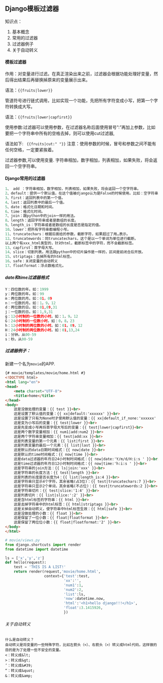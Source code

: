 ## Django模板过滤器

知识点：

1. 基本概念
2. 常用的过滤器
3. 过滤器例子
4. 关于自动转义

#### 模板过滤器

作用：对变量进行过滤。在真正渲染出来之前，过滤器会根据功能处理好变量，然后得出结果后再替换掉原来的变量展示出来。

语法：`{{fruits|lower}}`

管道符号进行链式调用，比如实现一个功能，先把所有字符变成小写，把第一个字符转换成大写。

语法：`{{fruits|lower|capfirst}}`

使用参数:过滤器可以使用参数，在过滤器名称后面使用冒号”:”再加上参数，比如要把一个字符串中所有的空格去掉，则可以使用cut过滤器,

语法如下: ` {{fruits|cut:" "}}`
注意：使用参数的时候，冒号和参数之间不能有任何空格，一定要紧挨着。

过滤器参数,可以使用变量.
字符串相加，数字相加，列表相加，如果失败，将会返回一个空字符串。

#### Django常用的过滤器

```python
1、 add ：字符串相加，数字相加，列表相加，如果失败，将会返回一个空字符串。
2、default：提供一个默认值，在这个值被django认为是False的时候使用。比如：空字符串、None。区别于default_if_none，这个只有在变量为None的时候才使用默认值。
3、first：返回列表中的第一个值。
4、last：返回列表中的最后一个值。
5、date：格式化日期和时间。
6、time：格式化时间。
7、join：跟python中的join一样的用法。
8、length：返回字符串或者是数组的长度。
9、length_is：字符串或者是数组的长度是否是指定的值。
10、lower：把所有字符串都编程小写。
11、truncatechars：根据后面给的参数，截断字符，如果超过了用…表示。
12、truncatewords：同truncatechars，这个是以一个单词为单位进行截断。
以上两个有xxx_html类型的，针对html，截断标签中的字符，而不会截断标签。
13、capfirst：首字母大写。
14、slice：切割列表。用法跟python中的切片操作是一样的，区间是前闭合后开放。
15、striptags：去掉所有的html标签。
16、safe：关闭变量的自动转义
17、floatformat：浮点数格式化。
```

##### date和time过滤器格式

```python
Y：四位数的年。如：1999
y：两位数的年。如：99
m：两位数的月。如：01，09
n：一位数的月。如：1，9，12
d：两位数的日。如：01,09,31
j：一位数的日。如：1,9,31
g：12小时制的一位数的小时。如：1，9，12
G：24小时制的一位数小时。如：0，8，23
h：12小时制的两位数的小时。如：01，09，12
H：24小时制的两位数的小时。如：01,13,24
i：分钟。从00-59
s：秒。从00-59
```

##### 过滤器例子：

新建一个名为`movie`的APP.

```html
{# movie/templates/movie/home.html #}
<!DOCTYPE html>
<html lang="en">
<head>
    <meta charset="UTF-8">
    <title>home</title>
</head>
<body>
    这是没做处理的变量：{{ test }}<br>
    这是设置了默认值的变量：{{ xx|default:'xxxxxx' }}<br>
    这是设置了只有为None时才使用默认值的变量：{{ xx|default_if_none:'xxxxxx' }}<br>
    这是变为小写后的变量：{{ test|lower }}<br>
    这是先变成小写再将首字母大写后的变量：{{ test|lower|capfirst}}<br>
    这是两个数字变量相加：{{ num1|add:num2 }}<br>
    这是两个字符串变量相加：{{ test|add:xx }}<br>
    这是列表变量的第一个元素：{{ list|first }}<br>
    这是列表变量的最后一个元素：{{ list|last }}<br>
    这是默认的data日期时间格式：{{ now|date }}<br>
    这是默认的time时间格式：{{ now|time }}<br>
    这是data过滤器的年月日24小时制时间格式：{{ now|date:'Y/m/d/H:i:s ' }}<br>
    这是time过滤器的年月日12小时制时间格式：{{ now|time:'h:i:s ' }}<br>
    这是字符串的join方法：{{ ls|join:'xxx' }}<br>
    这是字符串的长度方法：{{ test|length }}<br>
    这是列表的长度是否长度为4：{{ list|length_is:4 }}<br>
    这是字符串只显示4个字符，其余省略(占3位)：{{ test|truncatechars:7 }}<br>
    这是字符串只显示2个单词，其余省略(不占位)：{{ test|truncatewords:2 }}<br>
    这是字符串切片：{{ test|slice:'1:4' }}<br>
    这是列表切片：{{ list|slice:':2' }}<br>
    这是含html标签的字符串：{{ html }}<br>
    这是去掉字符串中的html标签：{{ html|striptags }}<br>
    这是关掉自动转义，使字符串中html标签生效：{{ html|safe }}<br>
    这是没做处理的小数：{{ float }}<br>
    这是保留了一位小数：{{ float|floatformat }}<br>
    这是保留了两位位小数：{{ float|floatformat:'2' }}<br>  
</body>
</html>
```

```python
# movie/views.py
from django.shortcuts import render
from datetime import datetime

ls = ['x','y','z']
def hello(request):
    test = 'THIS IS A LIST!'
    return render(request,'movie/home.html',
                  context={'test':test,
                           'xx':'',
                           'num1':1,
                           'num2':2,
                           'list':ls,
                           'now':datetime.now,
                           'html':'<h1>hello django!!!</h1>',
                           'float':3.1415926,
                           })
```

###### 关于自动转义

```
什么是自动转义？
自动转义是将变量的一些特殊字符，比如左箭头（<）、右箭头（>）转义成html代码，这样做的目的是为了处理一些不安全的变量。
<：转义成&lt;
>：转义成&gt;
‘：转义成&#39;
“：转义成&quot;
&：转义成&amp;
```

